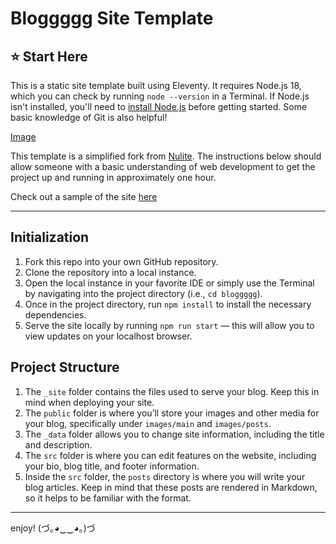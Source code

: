 # Bloggggg Site Template

## ⭐️ Start Here

This is a static site template built using Eleventy. It requires Node.js 18, which you can check by running `node --version` in a Terminal. If Node.js isn't installed, you'll need to [install Node.js](https://nodejs.org/en/download/) before getting started. Some basic knowledge of Git is also helpful!

[Image]()

This template is a simplified fork from [Nulite](https://github.com/codingpotions/nulite). The instructions below should allow someone with a basic understanding of web development to get the project up and running in approximately one hour.

Check out a sample of the site [here]()

---

## Initialization

1. Fork this repo into your own GitHub repository.
2. Clone the repository into a local instance.
3. Open the local instance in your favorite IDE or simply use the Terminal by navigating into the project directory (i.e., `cd bloggggg`).
4. Once in the project directory, run `npm install` to install the necessary dependencies.
5. Serve the site locally by running `npm run start` — this will allow you to view updates on your localhost browser.

## Project Structure

1. The `_site` folder contains the files used to serve your blog. Keep this in mind when deploying your site.
2. The `public` folder is where you’ll store your images and other media for your blog, specifically under `images/main` and `images/posts`.
3. The `_data` folder allows you to change site information, including the title and description.
4. The `src` folder is where you can edit features on the website, including your bio, blog title, and footer information.
5. Inside the `src` folder, the `posts` directory is where you will write your blog articles. Keep in mind that these posts are rendered in Markdown, so it helps to be familiar with the format.

---

enjoy! (づ｡◕‿‿◕｡)づ 
